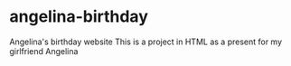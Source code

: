 # angelina-birthday
Angelina's birthday website 
This is a project in HTML as a present for my girlfriend Angelina
